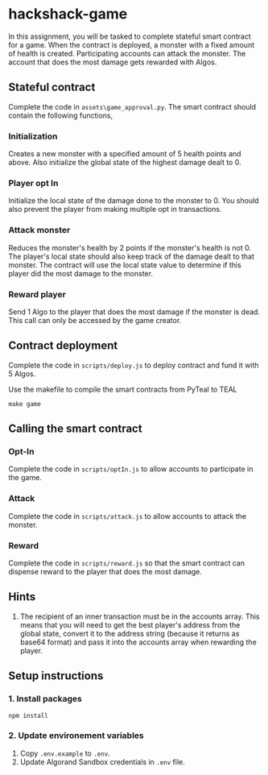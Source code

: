 # hackshack-game
In this assignment, you will be tasked to complete stateful smart contract for a game. When the contract is deployed, a monster with a fixed amount of health is created. Participating accounts can attack the monster. The account that does the most damage gets rewarded with Algos. 

## Stateful contract
Complete the code in `assets\game_approval.py`. The smart contract should contain the following functions,

### Initialization
Creates a new monster with a specified amount of 5 health points and above. Also initialize the global state of the highest damage dealt to 0. 

### Player opt In
Initialize the local state of the damage done to the monster to 0. You should also prevent the player from making multiple opt in transactions.

### Attack monster
Reduces the monster's health by 2 points if the monster's health is not 0. The player's local state should also keep track of the damage dealt to that monster. The contract will use the local state value to determine if this player did the most damage to the monster.

### Reward player
Send 1 Algo to the player that does the most damage if the monster is dead. This call can only be accessed by the game creator.

## Contract deployment
Complete the code in `scripts/deploy.js` to deploy contract and fund it with 5 Algos.

Use the makefile to compile the smart contracts from PyTeal to TEAL
```
make game
```

## Calling the smart contract

### Opt-In
Complete the code in `scripts/optIn.js` to allow accounts to participate in the game.

### Attack
Complete the code in `scripts/attack.js` to allow accounts to attack the monster.

### Reward
Complete the code in `scripts/reward.js` so that the smart contract can dispense reward to the player that does the most damage.

## Hints
1. The recipient of an inner transaction must be in the accounts array. This means that you will need to get the best player's address from the global state, convert it to the address string (because it returns as base64 format) and pass it into the accounts array when rewarding the player.

## Setup instructions

### 1. Install packages
```
npm install
```

### 2. Update environement variables
1. Copy `.env.example` to `.env`.
2. Update Algorand Sandbox credentials in `.env` file.
